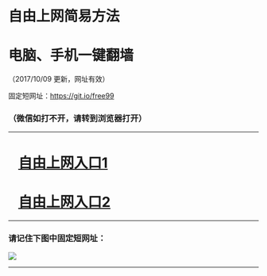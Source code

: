 ﻿# 自由上网简易方法

# 电脑、手机一键翻墙

（2017/10/09 更新，网址有效）

固定短网址：https://git.io/free99

### （微信如打不开，请转到浏览器打开）


***





# &nbsp;&nbsp; <a href="http://ft2504815298.fwq-tz-1001.info/fwqtz01.html?t=100900117019 " target="_blank">自由上网入口1</a>
# &nbsp;&nbsp; <a href="http://ft2117930363.fwq-tz-1002.info/fwqtz02.html?t=100900118622 " target="_blank">自由上网入口2</a>
***

### 请记住下图中固定短网址：

<img src="https://s3-us-west-2.amazonaws.com/fwq-1001/yjfq-20170905okok.png" /> 


***

